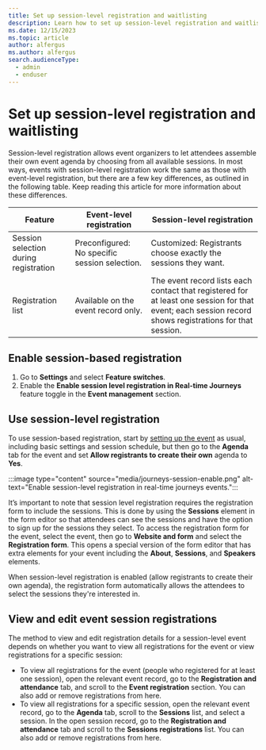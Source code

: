 ```yaml
---
title: Set up session-level registration and waitlisting
description: Learn how to set up session-level registration and waitlisting in Dynamics 365 Customer Insights - Journeys.
ms.date: 12/15/2023
ms.topic: article
author: alfergus
ms.author: alfergus
search.audienceType: 
  - admin
  - enduser
---
```


# Set up session-level registration and waitlisting

Session-level registration allows event organizers to let attendees assemble their own event agenda by choosing from all available sessions. In most ways, events with session-level registration work the same as those with event-level registration, but there are a few key differences, as outlined in the following table. Keep reading this article for more information about these differences.

| Feature                               | Event-level registration                      | Session-level registration                                    |
|---------------------------------------|-----------------------------------------------|---------------------------------------------------------------|
| Session selection during registration | Preconfigured: No specific session selection. | Customized: Registrants choose exactly the sessions they want.|
| Registration list                     | Available on the event record only.           | The event record lists each contact that registered for at least one session for that event; each session record shows registrations for that session. |

## Enable session-based registration

1. Go to **Settings** and select **Feature switches**.
1. Enable the **Enable session level registration in Real-time Journeys** feature toggle in the **Event management** section.

## Use session-level registration

To use session-based registration, start by [setting up the event](set-up-event.md) as usual, including basic settings and session schedule, but then go to the **Agenda** tab for the event and set **Allow registrants to create their own** agenda to **Yes**.

:::image type="content" source="media/journeys-session-enable.png" alt-text="Enable session-level registration in real-time journeys events.":::

It’s important to note that session level registration requires the registration form to include the sessions. This is done by using the **Sessions** element in the form editor so that attendees can see the sessions and have the option to sign up for the sessions they select. To access the registration form for the event, select the event, then go to **Website and form** and select the **Registration form**. This opens a special version of the form editor that has extra elements for your event including the **About**, **Sessions**, and **Speakers** elements.

When session-level registration is enabled (allow registrants to create their own agenda), the registration form automatically allows the attendees to select the sessions they're interested in.

## View and edit event session registrations

The method to view and edit registration details for a session-level event depends on whether you want to view all registrations for the event or view registrations for a specific session:

- To view all registrations for the event (people who registered for at least one session), open the relevant event record, go to the **Registration and attendance** tab, and scroll to the **Event registration** section. You can also add or remove registrations from here.
- To view all registrations for a specific session, open the relevant event record, go to the **Agenda** tab, scroll to the **Sessions** list, and select a session. In the open session record, go to the **Registration and attendance** tab and scroll to the **Sessions registrations** list. You can also add or remove registrations from here.
